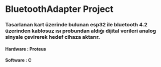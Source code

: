 # BluetoothAdapter Project

### Tasarlanan kart üzerinde bulunan esp32 ile bluetooth 4.2 üzerinden kablosuz ısı probundan aldığı dijital verileri analog sinyale çevirerek hedef cihaza aktarır.

#### Hardware : Proteus
#### Software : C

